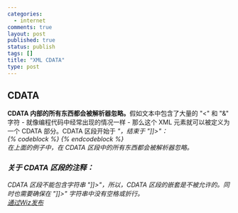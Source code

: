 ```yaml
--- 
categories: 
  - internet
comments: true
layout: post
published: true
status: publish
tags: []
title: "XML CDATA"
type: post
---
```

<h2 align="left">CDATA</h2>
<strong>CDATA 内部的所有东西都会被解析器忽略。</strong>假如文本中包含了大量的 "<" 和 "&" 字符 - 就像编程代码中经常出现的情况一样 - 那么这个 XML 元素就可以被定义为一个 CDATA 部分。CDATA 区段开始于 <em>"<![CDATA["</em>，结束于 <em>"]]>"</em>：<!--more--><div align="left">
{% codeblock %}
<script><![CDATA[function matchwo(a,b){if (a < b && a < 0)   {   return 1   }else   {   return 0   }}]]></script>
{% endcodeblock %}
</div>在上面的例子中，在 CDATA 区段中的所有东西都会被解析器忽略。<h3 align="left">关于 CDATA 区段的注释：</h3>CDATA 区段不能包含字符串 "]]>"，所以，CDATA 区段的嵌套是不被允许的。同时也需要确保在 "]]>" 字符串中没有空格或折行。<div><a title="Wiz，个人知识管理，PKM。" href="http://wiz.cn">通过Wiz发布</a></div>
